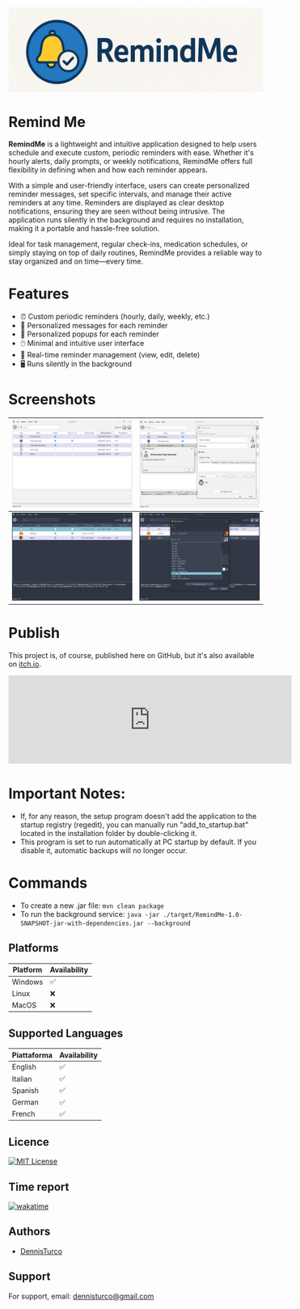 ![logo](src/main/resources/res/img/banner.png)

# Remind Me
**RemindMe** is a lightweight and intuitive application designed to help users schedule and execute custom, periodic reminders with ease. Whether it's hourly alerts, daily prompts, or weekly notifications, RemindMe offers full flexibility in defining when and how each reminder appears.</p>

<p>With a simple and user-friendly interface, users can create personalized reminder messages, set specific intervals, and manage their active reminders at any time. Reminders are displayed as clear desktop notifications, ensuring they are seen without being intrusive. The application runs silently in the background and requires no installation, making it a portable and hassle-free solution.</p>

<p>Ideal for task management, regular check-ins, medication schedules, or simply staying on top of daily routines, RemindMe provides a reliable way to stay organized and on time—every time.</p>

# Features
* ⏰ Custom periodic reminders (hourly, daily, weekly, etc.)
* 📝 Personalized messages for each reminder
* 📝 Personalized popups for each reminder
* 🖱️ Minimal and intuitive user interface
* 🧭 Real-time reminder management (view, edit, delete)
* 🖥️ Runs silently in the background


# Screenshots
| ![image1](./docs/imgs/screen1.png) | ![image2](./docs/imgs/screen2.png) |
| ------------------------ | ------------------------ |
| ![image3](./docs/imgs/screen3.png) | ![image4](./docs/imgs/screen4.png) |

# Publish
This project is, of course, published here on GitHub, but it's also available on [itch.io](https://dennis-turco.itch.io/remind-me).
<iframe frameborder="0" src="https://itch.io/embed/3654364?border_width=5&amp;bg_color=ffffff&amp;fg_color=222222&amp;link_color=fa5c5c&amp;border_color=766c6c" width="560" height="175">
  <a href="https://dennis-turco.itch.io/remind-me">Remind Me by Dennis Turco</a>
</iframe>


# Important Notes:
* If, for any reason, the setup program doesn't add the application to the startup registry (regedit), you can manually run "add_to_startup.bat" located in the installation folder by double-clicking it.
* This program is set to run automatically at PC startup by default. If you disable it, automatic backups will no longer occur.



# Commands
* To create a new .jar file: `mvn clean package`
* To run the background service: `java -jar ./target/RemindMe-1.0-SNAPSHOT-jar-with-dependencies.jar --background`

## Platforms

| Platform | Availability |
| --- | --- |
| Windows | ✅ |
| Linux | ❌ |
| MacOS | ❌ |

## Supported Languages

| Piattaforma | Availability |
| --- | --- |
| English | ✅ |
| Italian | ✅ |
| Spanish | ✅ |
| German | ✅ |
| French | ✅ |

## Licence

[![MIT License](https://img.shields.io/badge/License-MIT-green.svg)](https://choosealicense.com/licenses/mit/)


## Time report
[![wakatime](https://wakatime.com/badge/user/ce36d0fc-2f0b-4e85-b318-872804ab18b6/project/9e61a826-ec67-41fc-a225-d50fce9cb025.svg)](https://wakatime.com/badge/user/ce36d0fc-2f0b-4e85-b318-872804ab18b6/project/9e61a826-ec67-41fc-a225-d50fce9cb025)


## Authors

- [DennisTurco](https://www.github.com/DennisTurco)


## Support

For support, email: dennisturco@gmail.com